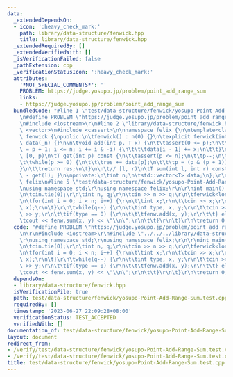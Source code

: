 ```yaml
---
data:
  _extendedDependsOn:
  - icon: ':heavy_check_mark:'
    path: library/data-structure/fenwick.hpp
    title: library/data-structure/fenwick.hpp
  _extendedRequiredBy: []
  _extendedVerifiedWith: []
  _isVerificationFailed: false
  _pathExtension: cpp
  _verificationStatusIcon: ':heavy_check_mark:'
  attributes:
    '*NOT_SPECIAL_COMMENTS*': ''
    PROBLEM: https://judge.yosupo.jp/problem/point_add_range_sum
    links:
    - https://judge.yosupo.jp/problem/point_add_range_sum
  bundledCode: "#line 1 \"test/data-structure/fenwick/yosupo-Point-Add-Range-Sum.test.cpp\"\
    \n#define PROBLEM \"https://judge.yosupo.jp/problem/point_add_range_sum\"\r\n\r\
    \n#include <iostream>\r\n#line 2 \"library/data-structure/fenwick.hpp\"\n#include\
    \ <vector>\n#include <cassert>\n\nnamespace felix {\n\ntemplate<class T>\nstruct\
    \ fenwick {\npublic:\n\tfenwick() : n(0) {}\n\texplicit fenwick(int _n) : n(_n),\
    \ data(_n) {}\n\n\tvoid add(int p, T x) {\n\t\tassert(0 <= p);\n\t\tfor(int i\
    \ = p + 1; i <= n; i += i & -i) {\n\t\t\tdata[i - 1] += x;\n\t\t}\n\t}\n\n\t//\
    \ [0, p)\n\tT get(int p) const {\n\t\tassert(p <= n);\n\t\tp--;\n\t\tT res{};\n\
    \t\twhile(p >= 0) {\n\t\t\tres += data[p];\n\t\t\tp = (p & (p + 1)) - 1;\n\t\t\
    }\n\t\treturn res;\n\t}\n\n\t// [l, r)\n\tT sum(int l, int r) const { return get(r)\
    \ - get(l); }\n\nprivate:\n\tint n;\n\tstd::vector<T> data;\n};\n\n} // namespace\
    \ felix\n#line 5 \"test/data-structure/fenwick/yosupo-Point-Add-Range-Sum.test.cpp\"\
    \nusing namespace std;\r\nusing namespace felix;\r\n\r\nint main() {\r\n\tios::sync_with_stdio(false);\r\
    \n\tcin.tie(0);\r\n\tint n, q;\r\n\tcin >> n >> q;\r\n\tfenwick<long long> fenw(n);\r\
    \n\tfor(int i = 0; i < n; i++) {\r\n\t\tint x;\r\n\t\tcin >> x;\r\n\t\tfenw.add(i,\
    \ x);\r\n\t}\r\n\twhile(q--) {\r\n\t\tint type, x, y;\r\n\t\tcin >> type >> x\
    \ >> y;\r\n\t\tif(type == 0) {\r\n\t\t\tfenw.add(x, y);\r\n\t\t} else {\r\n\t\t\
    \tcout << fenw.sum(x, y) << \"\\n\";\r\n\t\t}\r\n\t}\r\n\treturn 0;\r\n}\r\n"
  code: "#define PROBLEM \"https://judge.yosupo.jp/problem/point_add_range_sum\"\r\
    \n\r\n#include <iostream>\r\n#include \"../../../library/data-structure/fenwick.hpp\"\
    \r\nusing namespace std;\r\nusing namespace felix;\r\n\r\nint main() {\r\n\tios::sync_with_stdio(false);\r\
    \n\tcin.tie(0);\r\n\tint n, q;\r\n\tcin >> n >> q;\r\n\tfenwick<long long> fenw(n);\r\
    \n\tfor(int i = 0; i < n; i++) {\r\n\t\tint x;\r\n\t\tcin >> x;\r\n\t\tfenw.add(i,\
    \ x);\r\n\t}\r\n\twhile(q--) {\r\n\t\tint type, x, y;\r\n\t\tcin >> type >> x\
    \ >> y;\r\n\t\tif(type == 0) {\r\n\t\t\tfenw.add(x, y);\r\n\t\t} else {\r\n\t\t\
    \tcout << fenw.sum(x, y) << \"\\n\";\r\n\t\t}\r\n\t}\r\n\treturn 0;\r\n}\r\n"
  dependsOn:
  - library/data-structure/fenwick.hpp
  isVerificationFile: true
  path: test/data-structure/fenwick/yosupo-Point-Add-Range-Sum.test.cpp
  requiredBy: []
  timestamp: '2023-06-27 22:09:28+08:00'
  verificationStatus: TEST_ACCEPTED
  verifiedWith: []
documentation_of: test/data-structure/fenwick/yosupo-Point-Add-Range-Sum.test.cpp
layout: document
redirect_from:
- /verify/test/data-structure/fenwick/yosupo-Point-Add-Range-Sum.test.cpp
- /verify/test/data-structure/fenwick/yosupo-Point-Add-Range-Sum.test.cpp.html
title: test/data-structure/fenwick/yosupo-Point-Add-Range-Sum.test.cpp
---
```

